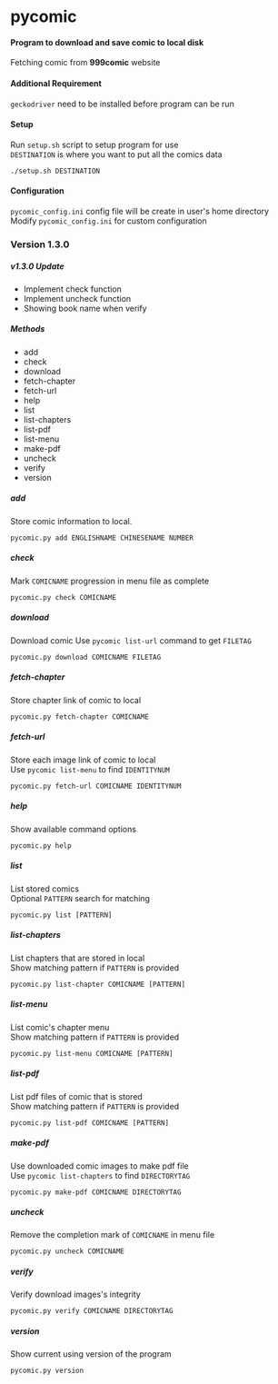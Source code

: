 # pycomic
#### Program to download and save comic to local disk
Fetching comic from **999comic** website

#### Additional Requirement
`geckodriver` need to be installed before program can be run

#### Setup
Run `setup.sh` script to setup program for use  
`DESTINATION` is where you want to put all the comics data

    ./setup.sh DESTINATION

#### Configuration
`pycomic_config.ini` config file will be create in user's home directory  
Modify `pycomic_config.ini` for custom configuration

### Version 1.3.0

##### v1.3.0 Update
- Implement check function
- Implement uncheck function
- Showing book name when verify

##### Methods
- add
- check
- download
- fetch-chapter
- fetch-url
- help
- list
- list-chapters
- list-pdf
- list-menu
- make-pdf
- uncheck
- verify
- version

##### add
Store comic information to local.

    pycomic.py add ENGLISHNAME CHINESENAME NUMBER

##### check
Mark `COMICNAME` progression in menu file as complete

    pycomic.py check COMICNAME

##### download
Download comic
Use `pycomic list-url` command to get `FILETAG`

    pycomic.py download COMICNAME FILETAG

##### fetch-chapter
Store chapter link of comic to local

    pycomic.py fetch-chapter COMICNAME

##### fetch-url
Store each image link of comic to local  
Use `pycomic list-menu` to find `IDENTITYNUM`

    pycomic.py fetch-url COMICNAME IDENTITYNUM

##### help
Show available command options

    pycomic.py help

##### list
List stored comics  
Optional `PATTERN` search for matching

    pycomic.py list [PATTERN]

##### list-chapters
List chapters that are stored in local  
Show matching pattern if `PATTERN` is provided

    pycomic.py list-chapter COMICNAME [PATTERN]

##### list-menu
List comic's chapter menu  
Show matching pattern if `PATTERN` is provided

    pycomic.py list-menu COMICNAME [PATTERN]

##### list-pdf
List pdf files of comic that is stored  
Show matching pattern if `PATTERN` is provided

    pycomic.py list-pdf COMICNAME [PATTERN]

##### make-pdf
Use downloaded comic images to make pdf file  
Use `pycomic list-chapters` to find `DIRECTORYTAG`

    pycomic.py make-pdf COMICNAME DIRECTORYTAG

##### uncheck
Remove the completion mark of `COMICNAME` in menu file

    pycomic.py uncheck COMICNAME

##### verify
Verify download images's integrity

    pycomic.py verify COMICNAME DIRECTORYTAG

##### version
Show current using version of the program

    pycomic.py version
